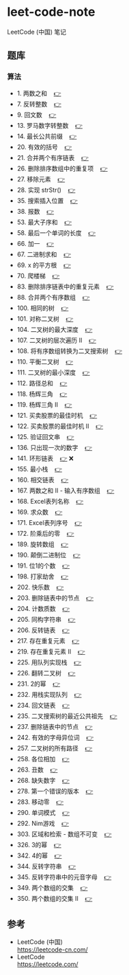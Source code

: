 # leet-code-note #

LeetCode (中国) 笔记

## <a id="problemSet"></a>题库 ##

### <a id="problemSet.algorithm"></a>算法 ###

* 1\. <a id="problemSet.algorithm.twoSum"></a>两数之和&nbsp;&nbsp;&nbsp;&nbsp;[:point_right:][problemSet.algorithm.twoSum]
* 7\. <a id="problemSet.algorithm.reverseInteger"></a>反转整数&nbsp;&nbsp;&nbsp;&nbsp;[:point_right:][problemSet.algorithm.reverseInteger]
* 9\. <a id="problemSet.algorithm.palindromeNumber"></a>回文数&nbsp;&nbsp;&nbsp;&nbsp;[:point_right:][problemSet.algorithm.palindromeNumber]
* 13\. <a id="problemSet.algorithm.romanToInteger"></a>罗马数字转整数&nbsp;&nbsp;&nbsp;&nbsp;[:point_right:][problemSet.algorithm.romanToInteger]
* 14\. <a id="problemSet.algorithm.longestCommonPrefix"></a>最长公共前缀&nbsp;&nbsp;&nbsp;&nbsp;[:point_right:][problemSet.algorithm.longestCommonPrefix]
* 20\. <a id="problemSet.algorithm.validParentheses"></a>有效的括号&nbsp;&nbsp;&nbsp;&nbsp;[:point_right:][problemSet.algorithm.validParentheses]
* 21\. <a id="problemSet.algorithm.mergeTwoSortedLists"></a>合并两个有序链表&nbsp;&nbsp;&nbsp;&nbsp;[:point_right:][problemSet.algorithm.mergeTwoSortedLists]
* 26\. <a id="problemSet.algorithm.removeDuplicatesFromSortedArray"></a>删除排序数组中的重复项&nbsp;&nbsp;&nbsp;&nbsp;[:point_right:][problemSet.algorithm.removeDuplicatesFromSortedArray]
* 27\. <a id="problemSet.algorithm.removeElement"></a>移除元素&nbsp;&nbsp;&nbsp;&nbsp;[:point_right:][problemSet.algorithm.removeElement]
* 28\. <a id="problemSet.algorithm.implementStrstr"></a>实现 strStr()&nbsp;&nbsp;&nbsp;&nbsp;[:point_right:][problemSet.algorithm.implementStrstr]
* 35\. <a id="problemSet.algorithm.searchInsertPosition"></a>搜索插入位置&nbsp;&nbsp;&nbsp;&nbsp;[:point_right:][problemSet.algorithm.searchInsertPosition]
* 38\. <a id="problemSet.algorithm.countAndSay"></a>报数&nbsp;&nbsp;&nbsp;&nbsp;[:point_right:][problemSet.algorithm.countAndSay]
* 53\. <a id="problemSet.algorithm.maximumSubarray"></a>最大子序和&nbsp;&nbsp;&nbsp;&nbsp;[:point_right:][problemSet.algorithm.maximumSubarray]
* 58\. <a id="problemSet.algorithm.lengthOfLastWord"></a>最后一个单词的长度&nbsp;&nbsp;&nbsp;&nbsp;[:point_right:][problemSet.algorithm.lengthOfLastWord]
* 66\. <a id="problemSet.algorithm.plusOne"></a>加一&nbsp;&nbsp;&nbsp;&nbsp;[:point_right:][problemSet.algorithm.plusOne]
* 67\. <a id="problemSet.algorithm.addBinary"></a>二进制求和&nbsp;&nbsp;&nbsp;&nbsp;[:point_right:][problemSet.algorithm.addBinary]
* 69\. <a id="problemSet.algorithm.sqrtX"></a>x 的平方根&nbsp;&nbsp;&nbsp;&nbsp;[:point_right:][problemSet.algorithm.sqrtX]
* 70\. <a id="problemSet.algorithm.climbingStairs"></a>爬楼梯&nbsp;&nbsp;&nbsp;&nbsp;[:point_right:][problemSet.algorithm.climbingStairs]
* 83\. <a id="problemSet.algorithm.removeDuplicatesFromSortedList"></a>删除排序链表中的重复元素&nbsp;&nbsp;&nbsp;&nbsp;[:point_right:][problemSet.algorithm.removeDuplicatesFromSortedList]
* 88\. <a id="problemSet.algorithm.mergeSortedArray"></a>合并两个有序数组&nbsp;&nbsp;&nbsp;&nbsp;[:point_right:][problemSet.algorithm.mergeSortedArray]
* 100\. <a id="problemSet.algorithm.sameTree"></a>相同的树&nbsp;&nbsp;&nbsp;&nbsp;[:point_right:][problemSet.algorithm.sameTree]
* 101\. <a id="problemSet.algorithm.symmetricTree"></a>对称二叉树&nbsp;&nbsp;&nbsp;&nbsp;[:point_right:][problemSet.algorithm.symmetricTree]
* 104\. <a id="problemSet.algorithm.maximumDepthOfBinaryTree"></a>二叉树的最大深度&nbsp;&nbsp;&nbsp;&nbsp;[:point_right:][problemSet.algorithm.maximumDepthOfBinaryTree]
* 107\. <a id="problemSet.algorithm.binaryTreeLevelOrderTraversalII"></a>二叉树的层次遍历 II&nbsp;&nbsp;&nbsp;&nbsp;[:point_right:][problemSet.algorithm.binaryTreeLevelOrderTraversalII]
* 108\. <a id="problemSet.algorithm.convertSortedArrayToBinarySearchTree"></a>将有序数组转换为二叉搜索树&nbsp;&nbsp;&nbsp;&nbsp;[:point_right:][problemSet.algorithm.convertSortedArrayToBinarySearchTree]
* 110\. <a id="problemSet.algorithm.balancedBinaryTree"></a>平衡二叉树&nbsp;&nbsp;&nbsp;&nbsp;[:point_right:][problemSet.algorithm.balancedBinaryTree]
* 111\. <a id="problemSet.algorithm.minimumDepthOfBinaryTree"></a>二叉树的最小深度&nbsp;&nbsp;&nbsp;&nbsp;[:point_right:][problemSet.algorithm.minimumDepthOfBinaryTree]
* 112\. <a id="problemSet.algorithm.pathSum"></a>路径总和&nbsp;&nbsp;&nbsp;&nbsp;[:point_right:][problemSet.algorithm.pathSum]
* 118\. <a id="problemSet.algorithm.pascalsTriangle"></a>杨辉三角&nbsp;&nbsp;&nbsp;&nbsp;[:point_right:][problemSet.algorithm.pascalsTriangle]
* 119\. <a id="problemSet.algorithm.pascalsTriangleII"></a>杨辉三角 II&nbsp;&nbsp;&nbsp;&nbsp;[:point_right:][problemSet.algorithm.pascalsTriangleII]
* 121\. <a id="problemSet.algorithm.bestTimeToBuyAndSellStock"></a>买卖股票的最佳时机&nbsp;&nbsp;&nbsp;&nbsp;[:point_right:][problemSet.algorithm.bestTimeToBuyAndSellStock]
* 122\. <a id="problemSet.algorithm.bestTimeToBuyAndSellStockII"></a>买卖股票的最佳时机 II&nbsp;&nbsp;&nbsp;&nbsp;[:point_right:][problemSet.algorithm.bestTimeToBuyAndSellStockII]
* 125\. <a id="problemSet.algorithm.validPalindrome"></a>验证回文串&nbsp;&nbsp;&nbsp;&nbsp;[:point_right:][problemSet.algorithm.validPalindrome]
* 136\. <a id="problemSet.algorithm.singleNumber"></a>只出现一次的数字&nbsp;&nbsp;&nbsp;&nbsp;[:point_right:][problemSet.algorithm.singleNumber]
* 141\. <a id="problemSet.algorithm.linkedListCycle"></a>环形链表&nbsp;&nbsp;&nbsp;&nbsp;[:point_right:][problemSet.algorithm.linkedListCycle] :x:
* 155\. <a id="problemSet.algorithm.minStack"></a>最小栈&nbsp;&nbsp;&nbsp;&nbsp;[:point_right:][problemSet.algorithm.minStack]
* 160\. <a id="problemSet.algorithm.intersectionOfTwoLinkedLists"></a>相交链表&nbsp;&nbsp;&nbsp;&nbsp;[:point_right:][problemSet.algorithm.intersectionOfTwoLinkedLists]
* 167\. <a id="problemSet.algorithm.twoSumIIInputArrayIsSorted"></a>两数之和 II - 输入有序数组&nbsp;&nbsp;&nbsp;&nbsp;[:point_right:][problemSet.algorithm.twoSumIIInputArrayIsSorted]
* 168\. <a id="problemSet.algorithm.excelSheetColumnTitle"></a>Excel表列名称&nbsp;&nbsp;&nbsp;&nbsp;[:point_right:][problemSet.algorithm.excelSheetColumnTitle]
* 169\. <a id="problemSet.algorithm.majorityElement"></a>求众数&nbsp;&nbsp;&nbsp;&nbsp;[:point_right:][problemSet.algorithm.majorityElement]
* 171\. <a id="problemSet.algorithm.excelSheetColumnNumber"></a>Excel表列序号&nbsp;&nbsp;&nbsp;&nbsp;[:point_right:][problemSet.algorithm.excelSheetColumnNumber]
* 172\. <a id="problemSet.algorithm.factorialTrailingZeroes"></a>阶乘后的零&nbsp;&nbsp;&nbsp;&nbsp;[:point_right:][problemSet.algorithm.factorialTrailingZeroes]
* 189\. <a id="problemSet.algorithm.rotateArray"></a>旋转数组&nbsp;&nbsp;&nbsp;&nbsp;[:point_right:][problemSet.algorithm.rotateArray]
* 190\. <a id="problemSet.algorithm.reverseBits"></a>颠倒二进制位&nbsp;&nbsp;&nbsp;&nbsp;[:point_right:][problemSet.algorithm.reverseBits]
* 191\. <a id="problemSet.algorithm.numberOf1Bits"></a>位1的个数&nbsp;&nbsp;&nbsp;&nbsp;[:point_right:][problemSet.algorithm.numberOf1Bits]
* 198\. <a id="problemSet.algorithm.houseRobber"></a>打家劫舍&nbsp;&nbsp;&nbsp;&nbsp;[:point_right:][problemSet.algorithm.houseRobber]
* 202\. <a id="problemSet.algorithm.happyNumber"></a>快乐数&nbsp;&nbsp;&nbsp;&nbsp;[:point_right:][problemSet.algorithm.happyNumber]
* 203\. <a id="problemSet.algorithm.removeLinkedListElements"></a>删除链表中的节点&nbsp;&nbsp;&nbsp;&nbsp;[:point_right:][problemSet.algorithm.removeLinkedListElements]
* 204\. <a id="problemSet.algorithm.countPrimes"></a>计数质数&nbsp;&nbsp;&nbsp;&nbsp;[:point_right:][problemSet.algorithm.countPrimes]
* 205\. <a id="problemSet.algorithm.isomorphicStrings"></a>同构字符串&nbsp;&nbsp;&nbsp;&nbsp;[:point_right:][problemSet.algorithm.isomorphicStrings]
* 206\. <a id="problemSet.algorithm.reverseLinkedList"></a>反转链表&nbsp;&nbsp;&nbsp;&nbsp;[:point_right:][problemSet.algorithm.reverseLinkedList]
* 217\. <a id="problemSet.algorithm.containsDuplicate"></a>存在重复元素&nbsp;&nbsp;&nbsp;&nbsp;[:point_right:][problemSet.algorithm.containsDuplicate]
* 219\. <a id="problemSet.algorithm.containsDuplicateII"></a>存在重复元素 II&nbsp;&nbsp;&nbsp;&nbsp;[:point_right:][problemSet.algorithm.containsDuplicateII]
* 225\. <a id="problemSet.algorithm.implementStackUsingQueues"></a>用队列实现栈&nbsp;&nbsp;&nbsp;&nbsp;[:point_right:][problemSet.algorithm.implementStackUsingQueues]
* 226\. <a id="problemSet.algorithm.invertBinaryTree"></a>翻转二叉树&nbsp;&nbsp;&nbsp;&nbsp;[:point_right:][problemSet.algorithm.invertBinaryTree]
* 231\. <a id="problemSet.algorithm.powerOfTwo"></a>2的幂&nbsp;&nbsp;&nbsp;&nbsp;[:point_right:][problemSet.algorithm.powerOfTwo]
* 232\. <a id="problemSet.algorithm.implementQueueUsingStacks"></a>用栈实现队列&nbsp;&nbsp;&nbsp;&nbsp;[:point_right:][problemSet.algorithm.implementQueueUsingStacks]
* 234\. <a id="problemSet.algorithm.palindromeLinkedList"></a>回文链表&nbsp;&nbsp;&nbsp;&nbsp;[:point_right:][problemSet.algorithm.palindromeLinkedList]
* 235\. <a id="problemSet.algorithm.lowestCommonAncestorOfABinarySearchTree"></a>二叉搜索树的最近公共祖先&nbsp;&nbsp;&nbsp;&nbsp;[:point_right:][problemSet.algorithm.lowestCommonAncestorOfABinarySearchTree]
* 237\. <a id="problemSet.algorithm.deleteNodeInALinkedList"></a>删除链表中的节点&nbsp;&nbsp;&nbsp;&nbsp;[:point_right:][problemSet.algorithm.deleteNodeInALinkedList]
* 242\. <a id="problemSet.algorithm.validAnagram"></a>有效的字母异位词&nbsp;&nbsp;&nbsp;&nbsp;[:point_right:][problemSet.algorithm.validAnagram]
* 257\. <a id="problemSet.algorithm.binaryTreePaths"></a>二叉树的所有路径&nbsp;&nbsp;&nbsp;&nbsp;[:point_right:][problemSet.algorithm.binaryTreePaths]
* 258\. <a id="problemSet.algorithm.addDigits"></a>各位相加&nbsp;&nbsp;&nbsp;&nbsp;[:point_right:][problemSet.algorithm.addDigits]
* 263\. <a id="problemSet.algorithm.uglyNumber"></a>丑数&nbsp;&nbsp;&nbsp;&nbsp;[:point_right:][problemSet.algorithm.uglyNumber]
* 268\. <a id="problemSet.algorithm.missingNumber"></a>缺失数字&nbsp;&nbsp;&nbsp;&nbsp;[:point_right:][problemSet.algorithm.missingNumber]
* 278\. <a id="problemSet.algorithm.firstBadVersion"></a>第一个错误的版本&nbsp;&nbsp;&nbsp;&nbsp;[:point_right:][problemSet.algorithm.firstBadVersion]
* 283\. <a id="problemSet.algorithm.moveZeroes"></a>移动零&nbsp;&nbsp;&nbsp;&nbsp;[:point_right:][problemSet.algorithm.moveZeroes]
* 290\. <a id="problemSet.algorithm.wordPattern"></a>单词模式&nbsp;&nbsp;&nbsp;&nbsp;[:point_right:][problemSet.algorithm.wordPattern]
* 292\. <a id="problemSet.algorithm.nimGame"></a>Nim游戏&nbsp;&nbsp;&nbsp;&nbsp;[:point_right:][problemSet.algorithm.nimGame]
* 303\. <a id="problemSet.algorithm.rangeSumQuery-Immutable"></a>区域和检索 - 数组不可变&nbsp;&nbsp;&nbsp;&nbsp;[:point_right:][problemSet.algorithm.rangeSumQuery-Immutable]
* 326\. <a id="problemSet.algorithm.powerOfThree"></a>3的幂&nbsp;&nbsp;&nbsp;&nbsp;[:point_right:][problemSet.algorithm.powerOfThree]
* 342\. <a id="problemSet.algorithm.powerOfFour"></a>4的幂&nbsp;&nbsp;&nbsp;&nbsp;[:point_right:][problemSet.algorithm.powerOfFour]
* 344\. <a id="problemSet.algorithm.reverseString"></a>反转字符串&nbsp;&nbsp;&nbsp;&nbsp;[:point_right:][problemSet.algorithm.reverseString]
* 345\. <a id="problemSet.algorithm.reverseVowelsOfAString"></a>反转字符串中的元音字母&nbsp;&nbsp;&nbsp;&nbsp;[:point_right:][problemSet.algorithm.reverseVowelsOfAString]
* 349\. <a id="problemSet.algorithm.intersectionOfTwoArrays"></a>两个数组的交集&nbsp;&nbsp;&nbsp;&nbsp;[:point_right:][problemSet.algorithm.intersectionOfTwoArrays]
* 350\. <a id="problemSet.algorithm.intersectionOfTwoArraysII"></a>两个数组的交集 II&nbsp;&nbsp;&nbsp;&nbsp;[:point_right:][problemSet.algorithm.intersectionOfTwoArraysII]

## 参考 ##

* LeetCode (中国)  
  <https://leetcode-cn.com/>
* LeetCode  
  <https://leetcode.com/>

<!-- 链接 开始 -->
[problemSet.algorithm.twoSum]: problemSet/algorithm/twoSum.md#twoSum "两数之和"
[problemSet.algorithm.reverseInteger]: problemSet/algorithm/reverseInteger.md#reverseInteger "反转整数"
[problemSet.algorithm.palindromeNumber]: problemSet/algorithm/palindromeNumber.md#palindromeNumber "回文数"
[problemSet.algorithm.romanToInteger]: problemSet/algorithm/romanToInteger.md#romanToInteger "罗马数字转整数"
[problemSet.algorithm.longestCommonPrefix]: problemSet/algorithm/longestCommonPrefix.md#longestCommonPrefix "最长公共前缀"
[problemSet.algorithm.validParentheses]: problemSet/algorithm/validParentheses.md#validParentheses "有效的括号"
[problemSet.algorithm.mergeTwoSortedLists]: problemSet/algorithm/mergeTwoSortedLists.md#mergeTwoSortedLists "合并两个有序链表"
[problemSet.algorithm.removeDuplicatesFromSortedArray]: problemSet/algorithm/removeDuplicatesFromSortedArray.md#removeDuplicatesFromSortedArray "删除排序数组中的重复项"
[problemSet.algorithm.removeElement]: problemSet/algorithm/removeElement.md#removeElement "移除元素"
[problemSet.algorithm.implementStrstr]: problemSet/algorithm/implementStrstr.md#implementStrstr "实现 strStr()"
[problemSet.algorithm.searchInsertPosition]: problemSet/algorithm/searchInsertPosition.md#searchInsertPosition "搜索插入位置"
[problemSet.algorithm.countAndSay]: problemSet/algorithm/countAndSay.md#countAndSay "报数"
[problemSet.algorithm.maximumSubarray]: problemSet/algorithm/maximumSubarray.md#maximumSubarray "最大子序和"
[problemSet.algorithm.lengthOfLastWord]: problemSet/algorithm/lengthOfLastWord.md#lengthOfLastWord "最后一个单词的长度"
[problemSet.algorithm.plusOne]: problemSet/algorithm/plusOne.md#plusOne "加一"
[problemSet.algorithm.addBinary]: problemSet/algorithm/addBinary.md#addBinary "二进制求和"
[problemSet.algorithm.sqrtX]: problemSet/algorithm/sqrtX.md#sqrtX "x 的平方根"
[problemSet.algorithm.climbingStairs]: problemSet/algorithm/climbingStairs.md#climbingStairs "爬楼梯"
[problemSet.algorithm.removeDuplicatesFromSortedList]: problemSet/algorithm/removeDuplicatesFromSortedList.md#removeDuplicatesFromSortedList "删除排序链表中的重复元素"
[problemSet.algorithm.mergeSortedArray]: problemSet/algorithm/mergeSortedArray.md#mergeSortedArray "合并两个有序数组"
[problemSet.algorithm.sameTree]: problemSet/algorithm/sameTree.md#sameTree "相同的树"
[problemSet.algorithm.symmetricTree]: problemSet/algorithm/symmetricTree.md#symmetricTree "对称二叉树"
[problemSet.algorithm.maximumDepthOfBinaryTree]: problemSet/algorithm/maximumDepthOfBinaryTree.md#maximumDepthOfBinaryTree "二叉树的最大深度"
[problemSet.algorithm.binaryTreeLevelOrderTraversalII]: problemSet/algorithm/binaryTreeLevelOrderTraversalII.md#binaryTreeLevelOrderTraversalII "二叉树的层次遍历 II"
[problemSet.algorithm.convertSortedArrayToBinarySearchTree]: problemSet/algorithm/convertSortedArrayToBinarySearchTree.md#convertSortedArrayToBinarySearchTree "将有序数组转换为二叉搜索树"
[problemSet.algorithm.balancedBinaryTree]: problemSet/algorithm/balancedBinaryTree.md#balancedBinaryTree "平衡二叉树"
[problemSet.algorithm.minimumDepthOfBinaryTree]: problemSet/algorithm/minimumDepthOfBinaryTree.md#minimumDepthOfBinaryTree "二叉树的最小深度"
[problemSet.algorithm.pathSum]: problemSet/algorithm/pathSum.md#pathSum "路径总和"
[problemSet.algorithm.pascalsTriangle]: problemSet/algorithm/pascalsTriangle.md#pascalsTriangle "杨辉三角"
[problemSet.algorithm.pascalsTriangleII]: problemSet/algorithm/pascalsTriangleII.md#pascalsTriangleII "杨辉三角 II"
[problemSet.algorithm.bestTimeToBuyAndSellStock]: problemSet/algorithm/bestTimeToBuyAndSellStock.md#bestTimeToBuyAndSellStock "买卖股票的最佳时机"
[problemSet.algorithm.bestTimeToBuyAndSellStockII]: problemSet/algorithm/bestTimeToBuyAndSellStockII.md#bestTimeToBuyAndSellStockII "买卖股票的最佳时机 II"
[problemSet.algorithm.validPalindrome]: problemSet/algorithm/validPalindrome.md#validPalindrome "验证回文串"
[problemSet.algorithm.singleNumber]: problemSet/algorithm/singleNumber.md#singleNumber "只出现一次的数字"
[problemSet.algorithm.linkedListCycle]: problemSet/algorithm/linkedListCycle.md#linkedListCycle "环形链表"
[problemSet.algorithm.minStack]: problemSet/algorithm/minStack.md#minStack "最小栈"
[problemSet.algorithm.intersectionOfTwoLinkedLists]: problemSet/algorithm/intersectionOfTwoLinkedLists.md#intersectionOfTwoLinkedLists "相交链表"
[problemSet.algorithm.twoSumIIInputArrayIsSorted]: problemSet/algorithm/twoSumIIInputArrayIsSorted.md#twoSumIIInputArrayIsSorted "两数之和 II - 输入有序数组"
[problemSet.algorithm.excelSheetColumnTitle]: problemSet/algorithm/excelSheetColumnTitle.md#excelSheetColumnTitle "Excel表列名称"
[problemSet.algorithm.majorityElement]: problemSet/algorithm/majorityElement.md#majorityElement "求众数"
[problemSet.algorithm.excelSheetColumnNumber]: problemSet/algorithm/excelSheetColumnNumber.md#excelSheetColumnNumber "Excel表列序号"
[problemSet.algorithm.factorialTrailingZeroes]: problemSet/algorithm/factorialTrailingZeroes.md#factorialTrailingZeroes "阶乘后的零"
[problemSet.algorithm.rotateArray]: problemSet/algorithm/rotateArray.md#rotateArray "旋转数组"
[problemSet.algorithm.reverseBits]: problemSet/algorithm/reverseBits.md#reverseBits "颠倒二进制位"
[problemSet.algorithm.numberOf1Bits]: problemSet/algorithm/numberOf1Bits.md#numberOf1Bits "位1的个数"
[problemSet.algorithm.houseRobber]: problemSet/algorithm/houseRobber.md#houseRobber "打家劫舍"
[problemSet.algorithm.happyNumber]: problemSet/algorithm/happyNumber.md#happyNumber "快乐数"
[problemSet.algorithm.removeLinkedListElements]: problemSet/algorithm/removeLinkedListElements.md#removeLinkedListElements "删除链表中的节点"
[problemSet.algorithm.countPrimes]: problemSet/algorithm/countPrimes.md#countPrimes "计数质数"
[problemSet.algorithm.isomorphicStrings]: problemSet/algorithm/isomorphicStrings.md#isomorphicStrings "同构字符串"
[problemSet.algorithm.reverseLinkedList]: problemSet/algorithm/reverseLinkedList.md#reverseLinkedList "反转链表"
[problemSet.algorithm.containsDuplicate]: problemSet/algorithm/containsDuplicate.md#containsDuplicate "存在重复元素"
[problemSet.algorithm.containsDuplicateII]: problemSet/algorithm/containsDuplicateII.md#containsDuplicateII "存在重复元素 II"
[problemSet.algorithm.implementStackUsingQueues]: problemSet/algorithm/implementStackUsingQueues.md#implementStackUsingQueues "用队列实现栈"
[problemSet.algorithm.invertBinaryTree]: problemSet/algorithm/invertBinaryTree.md#invertBinaryTree "翻转二叉树"
[problemSet.algorithm.powerOfTwo]: problemSet/algorithm/powerOfTwo.md#powerOfTwo "2的幂"
[problemSet.algorithm.implementQueueUsingStacks]: problemSet/algorithm/implementQueueUsingStacks.md#implementQueueUsingStacks "用栈实现队列"
[problemSet.algorithm.palindromeLinkedList]: problemSet/algorithm/palindromeLinkedList.md#palindromeLinkedList "用栈实现队列"
[problemSet.algorithm.lowestCommonAncestorOfABinarySearchTree]: problemSet/algorithm/lowestCommonAncestorOfABinarySearchTree.md#lowestCommonAncestorOfABinarySearchTree "二叉搜索树的最近公共祖先"
[problemSet.algorithm.deleteNodeInALinkedList]: problemSet/algorithm/deleteNodeInALinkedList.md#deleteNodeInALinkedList "删除链表中的节点"
[problemSet.algorithm.validAnagram]: problemSet/algorithm/validAnagram.md#validAnagram "有效的字母异位词"
[problemSet.algorithm.binaryTreePaths]: problemSet/algorithm/binaryTreePaths.md#binaryTreePaths "二叉树的所有路径"
[problemSet.algorithm.addDigits]: problemSet/algorithm/addDigits.md#addDigits "各位相加"
[problemSet.algorithm.uglyNumber]: problemSet/algorithm/uglyNumber.md#uglyNumber "丑数"
[problemSet.algorithm.missingNumber]: problemSet/algorithm/missingNumber.md#missingNumber "缺失数字"
[problemSet.algorithm.firstBadVersion]: problemSet/algorithm/firstBadVersion.md#firstBadVersion "第一个错误的版本"
[problemSet.algorithm.moveZeroes]: problemSet/algorithm/moveZeroes.md#moveZeroes "移动零"
[problemSet.algorithm.wordPattern]: problemSet/algorithm/wordPattern.md#wordPattern "单词模式"
[problemSet.algorithm.nimGame]: problemSet/algorithm/nimGame.md#nimGame "Nim游戏"
[problemSet.algorithm.rangeSumQuery-Immutable]: problemSet/algorithm/rangeSumQuery-Immutable.md#rangeSumQuery-Immutable "区域和检索 - 数组不可变"
[problemSet.algorithm.powerOfThree]: problemSet/algorithm/powerOfThree.md#powerOfThree "3的幂"
[problemSet.algorithm.powerOfFour]: problemSet/algorithm/powerOfFour.md#powerOfFour "4的幂"
[problemSet.algorithm.reverseString]: problemSet/algorithm/reverseString.md#reverseString "反转字符串"
[problemSet.algorithm.reverseVowelsOfAString]: problemSet/algorithm/reverseVowelsOfAString.md#reverseVowelsOfAString "反转字符串中的元音字母"
[problemSet.algorithm.intersectionOfTwoArrays]: problemSet/algorithm/intersectionOfTwoArrays.md#intersectionOfTwoArrays "两个数组的交集"
[problemSet.algorithm.intersectionOfTwoArraysII]: problemSet/algorithm/intersectionOfTwoArraysII.md#intersectionOfTwoArraysII "两个数组的交集 II"
<!-- 链接 结束 -->